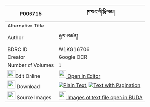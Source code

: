 |P006715|ཁ་སང་གི་རྨི་ལམ། 
| --- | --- 
|Alternative Title |
|Author| རྒྱལ་མཚན།
|BDRC ID | W1KG16706
|Creator | Google OCR
|Number of Volumes| 1
|<img width="25" src="https://img.icons8.com/color/25/000000/edit-property.png">Edit Online| [<img width="25" src="https://avatars.githubusercontent.com/u/45091458?s=200&v=4"> Open in Editor](http://editor.openpecha.org/P006715)
|<img width="25" src="https://img.icons8.com/fluent/48/000000/download-2.png"/>  Download | [![](https://img.icons8.com/color/20/000000/txt.png)Plain Text](https://github.com/Openpecha/P006715/releases/download/v1/khasang_gi_milam_plain_P006715.zip), [![](https://img.icons8.com/color/20/000000/txt.png)Text with Pagination](https://github.com/Openpecha/P006715/releases/download/v1/khasang_gi_milam_pages_P006715.zip)
|<img width="25" src="https://img.icons8.com/plasticine/100/000000/pictures-folder.png"/>  Source Images | [<img width="25" src="https://library.bdrc.io/icons/BUDA-small.svg"> Images of text file open in BUDA](https://library.bdrc.io/show/bdr:W1KG16706)